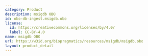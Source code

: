 ```yaml
---
category: Product
description: msigdb OBO
id: obo-db-ingest.msigdb.obo
license:
  id: https://creativecommons.org/licenses/by/4.0/
  label: CC-BY-4.0
name: msigdb OBO
url: https://w3id.org/biopragmatics/resources/msigdb/msigdb.obo
layout: product_detail
---
```

